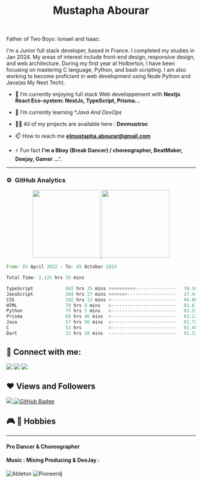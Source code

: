 <h1 align="center">Mustapha Abourar</h1>
<br>

Father of Two Boys: Ismael and Isaac:

I'm a Junior full stack developer, based in France. I completed my studies in Jan 2024. My areas of interest include front-end design, responsive design, and web architecture. During my first year at Holberton, I have been focusing on mastering C language, Python, and bash scripting. I am also working to become proficient in web development using Node Python and Java(as My Next Tech).


- 🔭 I’m currently enjoying full stack Web developpement with **Nextjs React Eco-system: NextJs, TypeScript, Prisma...**

- 🌱 I’m currently learning **Java And DevOps*
  
- 👨‍💻 All of my projects are available here : **Devmustroc**
- 📫 How to reach me **elmustapha.abourar@gmail.com**

- ⚡ Fun fact **I'm a Bboy (Break Dancer) / choreographer, BeatMaker, Deejay, Gamer ...'.**



---
### ⚙️ &nbsp;GitHub Analytics

<p align="center">
<a href="https://github.com/devmustroc">
  <img height="180em" src="https://github-readme-stats-eight-theta.vercel.app/api?username=Devmustroc&show_icons=true&theme=buefy&include_all_commits=true&count_private=true"/>
  <img height="180em" src="https://github-readme-stats-eight-theta.vercel.app/api/top-langs/?username=Devmustroc&layout=compact&langs_count=8&theme=buefy"/>
</a>
</p>

<!--START_SECTION:waka-->

```rust
From: 03 April 2022 - To: 05 October 2024

Total Time: 2,125 hrs 35 mins

TypeScript            842 hrs 35 mins >>>>>>>>>>---------------   39.56 %
JavaScript            584 hrs 27 mins >>>>>>>------------------   27.44 %
CSS                   102 hrs 12 mins >------------------------   04.80 %
HTML                  78 hrs 9 mins   >------------------------   03.67 %
Python                75 hrs 5 mins   >------------------------   03.53 %
Prisma                68 hrs 46 mins  >------------------------   03.23 %
Java                  57 hrs 56 mins  >------------------------   02.72 %
C                     53 hrs          >------------------------   02.49 %
Dart                  32 hrs 20 mins  -------------------------   01.52 %
```

<!--END_SECTION:waka-->


[//]: # (### Spotify Playing 🎧)
[//]: # ([![spotify-github-profile]&#40;https://spotify-github-profile.vercel.app/api/view?uid=31yszhdpu73e77obblougfighahy&cover_image=true&theme=default&show_offline=false&background_color=121212&interchange=false&#41;]&#40;https://github.com/kittinan/spotify-github-profile&#41;)

## 📱 Connect with me:
<p align="left">
<a target="_blank" href="https://www.linkedin.com/in/elmustapha-abourar"><img src="https://img.shields.io/badge/-LinkedIn-0077B5?style=for-the-badge&logo=Linkedin&logoColor=white"></img></a>
<a target="_blank" href="mailto:elmustapha.abourar@gmail.com"><img src="https://img.shields.io/badge/-Gmail-D14836?style=for-the-badge&logo=Gmail&logoColor=white"></img></a>
<a target="_blank" href="https://medium.com/@devmustroc"><img src="https://img.shields.io/badge/-Medium-12100E?style=for-the-badge&logo=Medium&logoColor=white"></img></a>
</p>

<p>

</p>

## ❤ Views and Followers
<a href="https://github.com/Meghna-DAS/github-profile-views-counter">
    <img src="https://komarev.com/ghpvc/?username=Devmustroc">
</a>
<a href="https://github.com/Devmustroc?tab=followers"><img src="https://img.shields.io/github/followers/Devmustroc?label=Followers&style=social" alt="GitHub Badge"></a>

## 🎮 🎹 Hobbies
****
#### Pro Dancer & Choreographer
#### Music : Mixing Producing & DeeJay :
![Ableton](https://img.shields.io/badge/-Ableton-000000?style=flat&logo=abletonlive)
![Pioneerdj](https://img.shields.io/badge/-pioneerdj-000000?style=flat&logo=pioneerdj)


